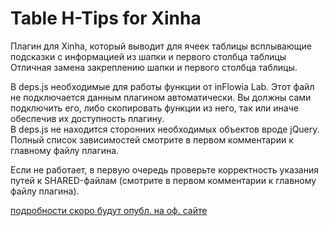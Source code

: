 # Table H-Tips for Xinha
Плагин для Xinha, который выводит для ячеек таблицы всплывающие подсказки с информацией из шапки и первого столбца таблицы
Отличная замена закреплению шапки и первого столбца таблицы.

В deps.js необходимые для работы функции от inFlowia Lab. Этот файл не подключается данным плагином автоматически. Вы должны сами подключить его, либо скопировать функции из него, так или иначе обеспечив их доступность плагину.  
В deps.js не находится сторонних необходимых объектов вроде jQuery. Полный список зависимостей смотрите в первом комментарии к главному файлу плагина.

Если не работает, в первую очередь проверьте корректность указания путей к SHARED-файлам (смотрите в первом комментарии к главному файлу плагина).

[подробности скоро будут опубл. на оф. сайте](http://inflowia.ru/content/module-manager-0-1)
